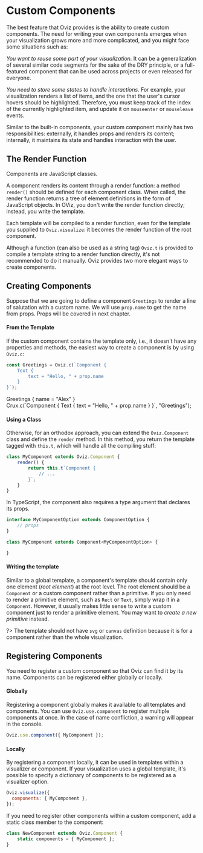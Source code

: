 # Custom Components

The best feature that Oviz provides is the ability to create custom components.
The need for writing your own components emerges when your visualization grows more and more complicated, and you might face some situations such as:

_You want to reuse some part of your visualization._
It can be a generalization of several similar code segments for the sake of the DRY principle, or a full-featured component that can be used across projects or even released for everyone.

_You need to store some states to handle interactions._
For example, your visualization renders a list of items, and the one that the user's cursor hovers should be highlighted. Therefore, you must keep track of the index of the currently highlighted item, and update it on `mouseenter` or `mouseleave` events.

Similar to the built-in components, your custom component mainly has two responsibilities: externally, it handles props and renders its content; internally, it maintains its state and handles interaction with the user.

## The Render Function

Components are JavaScript classes.

A component renders its content through a render function: a method `render()` should be defined for each component class. When called, the render function returns a tree of element definitions in the form of JavaScript objects. In OViz, you don't write the render function directly; instead, you write the template.

Each template will be compiled to a render function, even for the template you supplied to `Oviz.visualize`: it becomes the render function of the root component.

Although a function (can also be used as a string tag) `Oviz.t` is provided to compile a template string to a render function directly, it's not recommended to do it manually. Oviz provides two more elegant ways to create components.

## Creating Components

Suppose that we are going to define a component `Greetings` to render a line of salutation with a custom name.
We will use `prop.name` to get the name from props. Props will be covered in next chapter.

#### From the Template

If the custom component contains the template only, i.e., it doesn't have any properties and methods, the easiest way to create a component is by using `Oviz.c`:

```js
const Greetings = Oviz.c(`Component {
    Text {
        text = "Hello, " + prop.name
    }
}`);
```

<div class="demo" data-height="100">
Greetings {
    name = "Alex"
}
</div>
<div class="bvd-code">
Crux.c(`Component {
    Text {
        text = "Hello, " + prop.name
    }
}`, "Greetings");
</div>


#### Using a Class

Otherwise, for an orthodox approach, you can extend the `Oviz.Component` class and define the `render` method.
In this method, you return the template tagged with `this.t`, which will handle all the compiling stuff:

```js
class MyComponent extends Oviz.Component {
    render() {
        return this.t`Component {
            // ...
        }`;
    }
}
```

In TypeScript, the component also requires a type argument that declares its props.

```js
interface MyComponentOption extends ComponentOption {
    // props
}

class MyComponent extends Component<MyComponentOption> {

}
```

#### Writing the template

Similar to a global template, a component's template should contain only one element (_root element_) at the root level.
The root element should be a `Component` or a custom component rather than a primitive. If you only need to render a primitive element,
such as `Rect` or `Text`, simply wrap it in a `Component`.
However,  it usually makes little sense to write a custom component just to render a primitive element. You may want to _create a new primitive_ instead.

?> The template should not have `svg` or `canvas` definition because it is for a component rather than the whole visualization.

## Registering Components

You need to register a custom component so that Oviz can find it by its name. Components can be registered either globally or locally. 

#### Globally

Registering a component globally makes it available to all templates and components. You can use `Oviz.use.component` to register multiple components at once. In the case of name confliction, a warning will appear in the console.

```js
Oviz.use.component({ MyComponent });
```

#### Locally

By registering a component locally, it can be used in templates within a visualizer or component. If your visualization uses a global template, it's possible to specify a dictionary of components to be registered as a visualizer option.

```js
Oviz.visualize({
  components: { MyComponent },
});
```

If you need to register other components within a custom component, add a static class member to the component:

```js
class NewComponent extends Oviz.Component {
    static components = { MyComponent };
}
```
